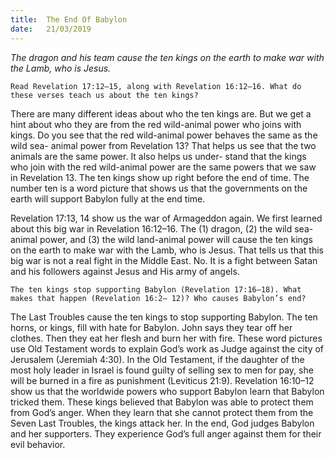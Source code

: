 ```yaml
---
title:  The End Of Babylon
date:   21/03/2019
---
```


_The dragon and his team cause the ten kings on the earth to make war with the Lamb, who is Jesus._

`Read Revelation 17:12–15, along with Revelation 16:12–16. What do these verses teach us about the ten kings?`

There are many different ideas about who the ten kings are. But we get a hint about who they are from the red wild-animal power who joins with kings. Do you see that the red wild-animal power behaves the same as the wild sea- animal power from Revelation 13? That helps us see that the two animals are the same power. It also helps us under- stand that the kings who join with the red wild-animal power are the same powers that we saw in Revelation 13. The ten kings show up right before the end of time. The number ten is a word picture that shows us that the governments on the earth will support Babylon fully at the end time.

Revelation 17:13, 14 show us the war of Armageddon again. We first learned about this big war in Revelation 16:12–16. The (1) dragon, (2) the wild sea-animal power, and (3) the wild land-animal power will cause the ten kings on the earth to make war with the Lamb, who is Jesus. That tells us that this big war is not a real fight in the Middle East. No. It is a fight between Satan and his followers against Jesus and His army of angels.

`The ten kings stop supporting Babylon (Revelation 17:16–18). What makes that happen (Revelation 16:2– 12)? Who causes Babylon’s end?`

The Last Troubles cause the ten kings to stop supporting Babylon. The ten horns, or kings, fill with hate for Babylon. John says they tear off her clothes. Then they eat her flesh and burn her with fire. These word pictures use Old Testament words to explain God’s work as Judge against the city of Jerusalem (Jeremiah 4:30). In the Old Testament, if the daughter of the most holy leader in Israel is found guilty of selling sex to men for pay, she will be burned in a fire as punishment (Leviticus 21:9). Revelation 16:10–12 show us that the worldwide powers who support Babylon learn that Babylon tricked them. These kings believed that Babylon was able to protect them from God’s anger. When they learn that she cannot protect them from the Seven Last Troubles, the kings attack her. In the end, God judges Babylon and her supporters. They experience God’s full anger against them for their evil behavior.